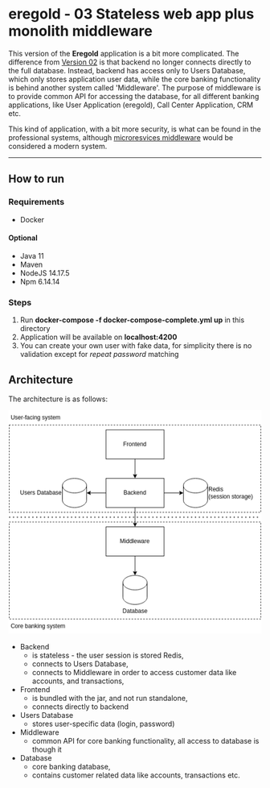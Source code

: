 # eregold - 03 Stateless web app plus monolith middleware

This version of the **Eregold** application is a bit more complicated. The difference from 
[Version 02](https://github.com/DigitalCrafting/eregold/tree/master/02-stateless-web-app) is that backend no longer 
connects directly to the full database. Instead, backend has access only to Users Database, which only stores application user data,
while the core banking functionality is behind another system called 'Middleware'. The purpose of middleware
is to provide common API for accessing the database, for all different banking applications, like User Application (eregold), Call Center Application, CRM etc.  

This kind of application, with a bit more security, is what can be found in the professional systems, although [microresvices middleware](https://github.com/DigitalCrafting/eregold/tree/master/04-web-app-plus-microservice-middleware) would be considered a modern system.

---
## How to run
### Requirements
- Docker
#### Optional
- Java 11
- Maven
- NodeJS 14.17.5
- Npm 6.14.14

### Steps
1. Run **docker-compose -f docker-compose-complete.yml up** in this directory
2. Application will be available on **localhost:4200**
3. You can create your own user with fake data, for simplicity there is no validation except for *repeat password* matching

## Architecture

The architecture is as follows:

![Diagram](./assets/diagram.png)

- Backend 
  - is stateless - the user session is stored Redis,
  - connects to Users Database,
  - connects to Middleware in order to access customer data like accounts, and transactions,
- Frontend
  - is bundled with the jar, and not run standalone,
  - connects directly to backend
- Users Database
  - stores user-specific data (login, password)
- Middleware
  - common API for core banking functionality, all access to database is though it
- Database
  - core banking database, 
  - contains customer related data like accounts, transactions etc.